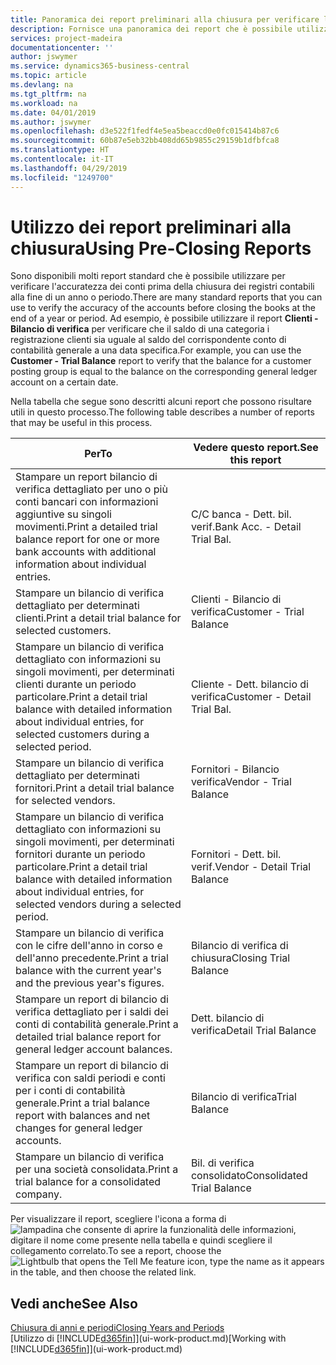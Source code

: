 ```yaml
---
title: Panoramica dei report preliminari alla chiusura per verificare l'accuratezza dei conti | Documenti Microsoft
description: Fornisce una panoramica dei report che è possibile utilizzare per verificare l'accuratezza dei conti prima della chiusura dei registri contabili alla fine di un anno o periodo.
services: project-madeira
documentationcenter: ''
author: jswymer
ms.service: dynamics365-business-central
ms.topic: article
ms.devlang: na
ms.tgt_pltfrm: na
ms.workload: na
ms.date: 04/01/2019
ms.author: jswymer
ms.openlocfilehash: d3e522f1fedf4e5ea5beaccd0e0fc015414b87c6
ms.sourcegitcommit: 60b87e5eb32bb408dd65b9855c29159b1dfbfca8
ms.translationtype: HT
ms.contentlocale: it-IT
ms.lasthandoff: 04/29/2019
ms.locfileid: "1249700"
---
```

# <a name="using-pre-closing-reports"></a><span data-ttu-id="ea845-103">Utilizzo dei report preliminari alla chiusura</span><span class="sxs-lookup"><span data-stu-id="ea845-103">Using Pre-Closing Reports</span></span>
<span data-ttu-id="ea845-104">Sono disponibili molti report standard che è possibile utilizzare per verificare l'accuratezza dei conti prima della chiusura dei registri contabili alla fine di un anno o periodo.</span><span class="sxs-lookup"><span data-stu-id="ea845-104">There are many standard reports that you can use to verify the accuracy of the accounts before closing the books at the end of a year or period.</span></span> <span data-ttu-id="ea845-105">Ad esempio, è possibile utilizzare il report **Clienti - Bilancio di verifica** per verificare che il saldo di una categoria i registrazione clienti sia uguale al saldo del corrispondente conto di contabilità generale a una data specifica.</span><span class="sxs-lookup"><span data-stu-id="ea845-105">For example, you can use the **Customer - Trial Balance** report to verify that the balance for a customer posting group is equal to the balance on the corresponding general ledger account on a certain date.</span></span>

<span data-ttu-id="ea845-106">Nella tabella che segue sono descritti alcuni report che possono risultare utili in questo processo.</span><span class="sxs-lookup"><span data-stu-id="ea845-106">The following table describes a number of reports that may be useful in this process.</span></span>

| <span data-ttu-id="ea845-107">Per</span><span class="sxs-lookup"><span data-stu-id="ea845-107">To</span></span> | <span data-ttu-id="ea845-108">Vedere questo report.</span><span class="sxs-lookup"><span data-stu-id="ea845-108">See this report</span></span> |
| --- | --- |
| <span data-ttu-id="ea845-109">Stampare un report bilancio di verifica dettagliato per uno o più conti bancari con informazioni aggiuntive su singoli movimenti.</span><span class="sxs-lookup"><span data-stu-id="ea845-109">Print a detailed trial balance report for one or more bank accounts with additional information about individual entries.</span></span> |<span data-ttu-id="ea845-110">C/C banca - Dett. bil. verif.</span><span class="sxs-lookup"><span data-stu-id="ea845-110">Bank Acc. - Detail Trial Bal.</span></span> |
| <span data-ttu-id="ea845-111">Stampare un bilancio di verifica dettagliato per determinati clienti.</span><span class="sxs-lookup"><span data-stu-id="ea845-111">Print a detail trial balance for selected customers.</span></span> |<span data-ttu-id="ea845-112">Clienti - Bilancio di verifica</span><span class="sxs-lookup"><span data-stu-id="ea845-112">Customer - Trial Balance</span></span> |
| <span data-ttu-id="ea845-113">Stampare un bilancio di verifica dettagliato con informazioni su singoli movimenti, per determinati clienti durante un periodo particolare.</span><span class="sxs-lookup"><span data-stu-id="ea845-113">Print a detail trial balance with detailed information about individual entries, for selected customers during a selected period.</span></span> |<span data-ttu-id="ea845-114">Cliente - Dett. bilancio di verifica</span><span class="sxs-lookup"><span data-stu-id="ea845-114">Customer - Detail Trial Bal.</span></span> |
| <span data-ttu-id="ea845-115">Stampare un bilancio di verifica dettagliato per determinati fornitori.</span><span class="sxs-lookup"><span data-stu-id="ea845-115">Print a detail trial balance for selected vendors.</span></span> |<span data-ttu-id="ea845-116">Fornitori - Bilancio verifica</span><span class="sxs-lookup"><span data-stu-id="ea845-116">Vendor - Trial Balance</span></span> |
| <span data-ttu-id="ea845-117">Stampare un bilancio di verifica dettagliato con informazioni su singoli movimenti, per determinati fornitori durante un periodo particolare.</span><span class="sxs-lookup"><span data-stu-id="ea845-117">Print a detail trial balance with detailed information about individual entries, for selected vendors during a selected period.</span></span> |<span data-ttu-id="ea845-118">Fornitori - Dett. bil. verif.</span><span class="sxs-lookup"><span data-stu-id="ea845-118">Vendor - Detail Trial Balance</span></span> |
| <span data-ttu-id="ea845-119">Stampare un bilancio di verifica con le cifre dell'anno in corso e dell'anno precedente.</span><span class="sxs-lookup"><span data-stu-id="ea845-119">Print a trial balance with the current year's and the previous year's figures.</span></span> |<span data-ttu-id="ea845-120">Bilancio di verifica di chiusura</span><span class="sxs-lookup"><span data-stu-id="ea845-120">Closing Trial Balance</span></span> |
| <span data-ttu-id="ea845-121">Stampare un report di bilancio di verifica dettagliato per i saldi dei conti di contabilità generale.</span><span class="sxs-lookup"><span data-stu-id="ea845-121">Print a detailed trial balance report for general ledger account balances.</span></span> |<span data-ttu-id="ea845-122">Dett. bilancio di verifica</span><span class="sxs-lookup"><span data-stu-id="ea845-122">Detail Trial Balance</span></span> |
| <span data-ttu-id="ea845-123">Stampare un report di bilancio di verifica con saldi periodi e conti per i conti di contabilità generale.</span><span class="sxs-lookup"><span data-stu-id="ea845-123">Print a trial balance report with balances and net changes for general ledger accounts.</span></span> |<span data-ttu-id="ea845-124">Bilancio di verifica</span><span class="sxs-lookup"><span data-stu-id="ea845-124">Trial Balance</span></span> |
| <span data-ttu-id="ea845-125">Stampare un bilancio di verifica per una società consolidata.</span><span class="sxs-lookup"><span data-stu-id="ea845-125">Print a trial balance for a consolidated company.</span></span> |<span data-ttu-id="ea845-126">Bil. di verifica consolidato</span><span class="sxs-lookup"><span data-stu-id="ea845-126">Consolidated Trial Balance</span></span> |

<span data-ttu-id="ea845-127">Per visualizzare il report, scegliere l'icona a forma di ![lampadina che consente di aprire la funzionalità delle informazioni](media/ui-search/search_small.png "Informazioni sull'operazione che si desidera eseguire"), digitare il nome come presente nella tabella e quindi scegliere il collegamento correlato.</span><span class="sxs-lookup"><span data-stu-id="ea845-127">To see a report, choose the ![Lightbulb that opens the Tell Me feature](media/ui-search/search_small.png "Tell me what you want to do") icon, type the name as it appears in the table, and then choose the related link.</span></span>

## <a name="see-also"></a><span data-ttu-id="ea845-128">Vedi anche</span><span class="sxs-lookup"><span data-stu-id="ea845-128">See Also</span></span>
[<span data-ttu-id="ea845-129">Chiusura di anni e periodi</span><span class="sxs-lookup"><span data-stu-id="ea845-129">Closing Years and Periods</span></span>](year-close-years-periods.md)  
<span data-ttu-id="ea845-130">[Utilizzo di [!INCLUDE[d365fin](includes/d365fin_md.md)]](ui-work-product.md)</span><span class="sxs-lookup"><span data-stu-id="ea845-130">[Working with [!INCLUDE[d365fin](includes/d365fin_md.md)]](ui-work-product.md)</span></span>

